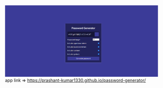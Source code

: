![alt text](https://github.com/prashant-kumar1330/password-generator/blob/master/Screenshot%20(279).png)
app link => https://prashant-kumar1330.github.io/password-generator/
